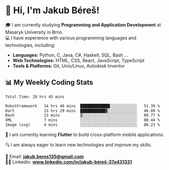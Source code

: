 # 👋 Hi, I'm Jakub Béreš!

🎓 I am currently studying **Programming and Application Development** at Masaryk University in Brno.  
💻 I have experience with various programming languages and technologies, including:  
   - **Languages:** Python, C, Java, C#, Haskell, SQL, Bash ...  
   - **Web Technologies:** HTML, CSS, React, JavaScript, TypeScript  
   - **Tools & Platforms:** Git, Unix/Linux, Autodesk Inventor

## 📊 My Weekly Coding Stats
<!--START_SECTION:waka-->

```txt
Total Time: 28 hrs 45 mins

RobotFramework   14 hrs 46 mins  █████████████░░░░░░░░░░░░   51.39 %
Dart             13 hrs 29 mins  ███████████▓░░░░░░░░░░░░░   46.89 %
Bash             13 mins         ▒░░░░░░░░░░░░░░░░░░░░░░░░   00.77 %
XML              7 mins          ░░░░░░░░░░░░░░░░░░░░░░░░░   00.44 %
Image (svg)      4 mins          ░░░░░░░░░░░░░░░░░░░░░░░░░   00.23 %
```

<!--END_SECTION:waka-->

🚀 I am currently learning **Flutter** to build cross-platform mobile applications.  

🔍 I am always eager to learn new technologies and improve my skills.  

📩 Email:        **jakub.beres135@gmail.com**  
🧑‍💻 Linkedin:     **www.linkedin.com/in/jakub-béreš-37a431331**



